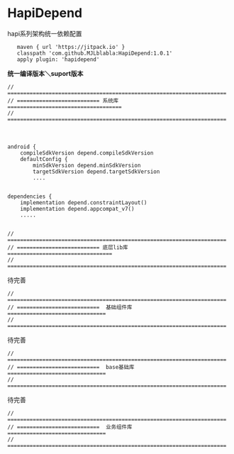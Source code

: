 # HapiDepend
   hapi系列架构统一依赖配置


       maven { url 'https://jitpack.io' }
       classpath 'com.github.MJLblabla:HapiDepend:1.0.1'
       apply plugin: 'hapidepend'

   
   
   **统一编译版本＼suport版本**
  
  
    // =====================================================================
    // ========================== 系统库 ====================================
    // =====================================================================
   　
    
        
    android {
        compileSdkVersion depend.compileSdkVersion
        defaultConfig {
            minSdkVersion depend.minSdkVersion
            targetSdkVersion depend.targetSdkVersion
            ....
            
            
    dependencies {
        implementation depend.constraintLayout()
        implementation depend.appcompat_v7()
        .....
    
    
    // =====================================================================
    // ========================== 底层lib库 =================================
    // =====================================================================
   
 待完善

    // =====================================================================
    // ==========================  基础组件库 ===============================
    // =====================================================================

待完善

    // =====================================================================
    // ==========================  base基础库 ===============================
    // =====================================================================



待完善

    // =====================================================================
    // ==========================  业务组件库 ===============================
    // =====================================================================
    
    
    
